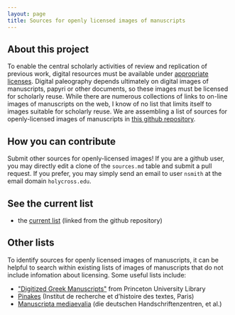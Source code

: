 ```yaml
---
layout: page
title: Sources for openly licensed images of manuscripts
---
```



## About this project

To enable the central scholarly activities of review and replication of previous work, digital resources must be available under [appropriate licenses](licenses).  Digital paleography depends ultimately on digital images of manuscripts, papyri or other documents, so these images must be licensed for scholarly reuse.  While there are numerous collections of links to on-line images of manuscripts on the web, I know of no list that limits itself to images suitable for scholarly reuse.  We are assembling a list of sources for openly-licensed images of manuscripts in [this github repository](https://github.com/openpaleography/img_sources).

## How you can contribute ##

Submit other sources for openly-licensed images!  If you are a github user, you may directly edit a clone of the `sources.md` table and submit a pull request.  If you prefer, you may simply send an email to user `nsmith` at the email domain `holycross.edu`.



## See the current list ##


- the [current list](https://github.com/openpaleography/img_sources/blob/master/sources.md) (linked from the github repository)


## Other lists ##

To identify sources for openly licensed images of manuscripts, it can be helpful to search within existing lists of images of manuscripts that do not include infomation about licensing.  Some useful lists include: 

- ["Digitized Greek Manuscripts"](http://library.princeton.edu/byzantine/manuscript-title-list) from Princeton University Library
- [Pinakes](http://pinakes.irht.cnrs.fr/) (Institut de recherche et d’histoire des textes, Paris)
- [Manuscripta mediaevalia](http://www.manuscripta-mediaevalia.de/#|4) (die deutschen Handschriftenzentren, et al.)

  
